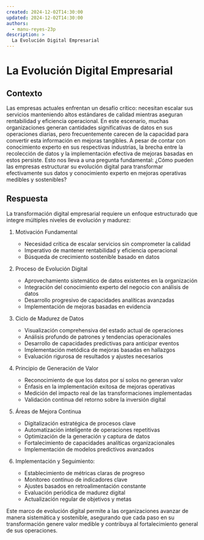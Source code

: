 ```yaml
---
created: 2024-12-02T14:30:00
updated: 2024-12-02T14:30:00
authors:
  - manu-reyes-23p
description: >
  La Evolución Digital Empresarial
---
```


# La Evolución Digital Empresarial

## Contexto

Las empresas actuales enfrentan un desafío crítico: necesitan escalar sus servicios manteniendo altos estándares de calidad mientras aseguran rentabilidad y eficiencia operacional. En este escenario, muchas organizaciones generan cantidades significativas de datos en sus operaciones diarias, pero frecuentemente carecen de la capacidad para convertir esta información en mejoras tangibles. A pesar de contar con conocimiento experto en sus respectivas industrias, la brecha entre la recolección de datos y la implementación efectiva de mejoras basadas en estos persiste. Esto nos lleva a una pregunta fundamental: ¿Cómo pueden las empresas estructurar su evolución digital para transformar efectivamente sus datos y conocimiento experto en mejoras operativas medibles y sostenibles?

## Respuesta

La transformación digital empresarial requiere un enfoque estructurado que integre múltiples niveles de evolución y madurez:

1. Motivación Fundamental

   - Necesidad crítica de escalar servicios sin comprometer la calidad
   - Imperativo de mantener rentabilidad y eficiencia operacional
   - Búsqueda de crecimiento sostenible basado en datos

2. Proceso de Evolución Digital

   - Aprovechamiento sistemático de datos existentes en la organización
   - Integración del conocimiento experto del negocio con análisis de datos
   - Desarrollo progresivo de capacidades analíticas avanzadas
   - Implementación de mejoras basadas en evidencia

3. Ciclo de Madurez de Datos

   - Visualización comprehensiva del estado actual de operaciones
   - Análisis profundo de patrones y tendencias operacionales
   - Desarrollo de capacidades predictivas para anticipar eventos
   - Implementación metódica de mejoras basadas en hallazgos
   - Evaluación rigurosa de resultados y ajustes necesarios

4. Principio de Generación de Valor

   - Reconocimiento de que los datos por sí solos no generan valor
   - Énfasis en la implementación exitosa de mejoras operativas
   - Medición del impacto real de las transformaciones implementadas
   - Validación continua del retorno sobre la inversión digital

5. Áreas de Mejora Continua

   - Digitalización estratégica de procesos clave
   - Automatización inteligente de operaciones repetitivas
   - Optimización de la generación y captura de datos
   - Fortalecimiento de capacidades analíticas organizacionales
   - Implementación de modelos predictivos avanzados

6. Implementación y Seguimiento:

   - Establecimiento de métricas claras de progreso
   - Monitoreo continuo de indicadores clave
   - Ajustes basados en retroalimentación constante
   - Evaluación periódica de madurez digital
   - Actualización regular de objetivos y metas

Este marco de evolución digital permite a las organizaciones avanzar de manera sistemática y sostenible, asegurando que cada paso en su transformación genere valor medible y contribuya al fortalecimiento general de sus operaciones.
